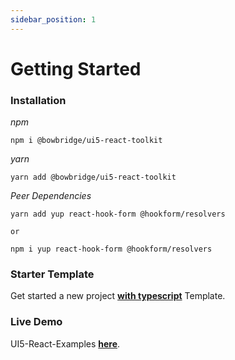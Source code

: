 ```yaml
---
sidebar_position: 1
---
```


# Getting Started

### Installation

_npm_

```shell
npm i @bowbridge/ui5-react-toolkit
```

_yarn_

```shell
yarn add @bowbridge/ui5-react-toolkit
```

_Peer Dependencies_

```shell
yarn add yup react-hook-form @hookform/resolvers

or

npm i yup react-hook-form @hookform/resolvers
```

### Starter Template

Get started a new project [**with typescript**](https://github.com/bowbridge/ui5-react-typescript) Template.

### Live Demo

UI5-React-Examples [**here**](https://ui5-webcomponents-react-examples.vercel.app/).
